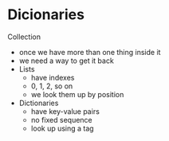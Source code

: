 # Dicionaries
Collection
- once we have more than one thing inside it
- we need a way to get it back
- Lists
    - have indexes
    - 0, 1, 2, so on
    - we look them up by position
- Dictionaries
    - have key-value pairs
    - no fixed sequence
    - look up using a tag



```python

```
```python

```
```python

```
```python

```
```python

```
```python

```
